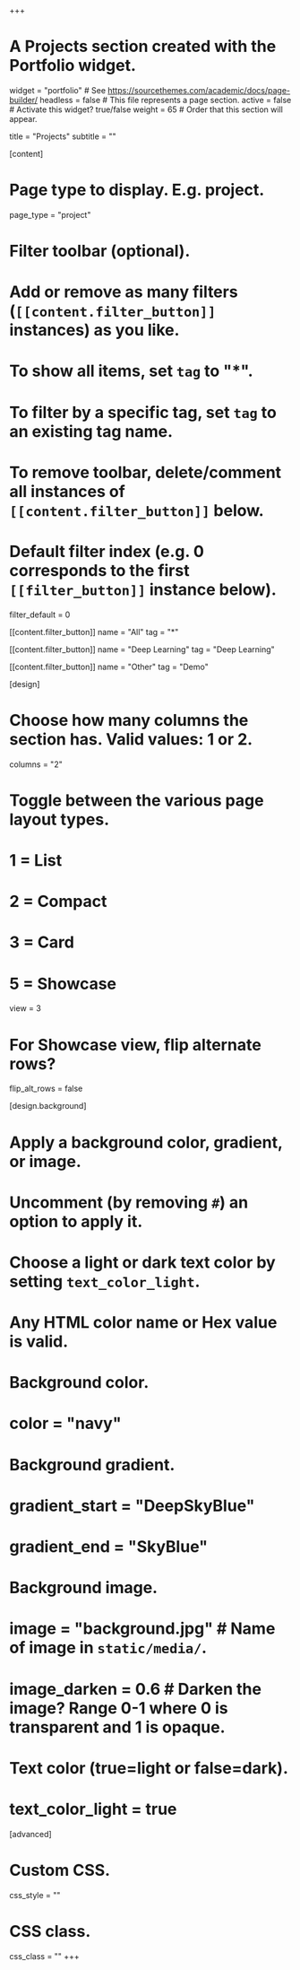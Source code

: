 +++

# A Projects section created with the Portfolio widget.

widget = "portfolio"  # See https://sourcethemes.com/academic/docs/page-builder/
headless = false  # This file represents a page section.
active = false  # Activate this widget? true/false
weight = 65  # Order that this section will appear.

title = "Projects"
subtitle = ""

[content]

# Page type to display. E.g. project.

page_type = "project"

# Filter toolbar (optional).

# Add or remove as many filters (`[[content.filter_button]]` instances) as you like.

# To show all items, set `tag` to "*".

# To filter by a specific tag, set `tag` to an existing tag name.

# To remove toolbar, delete/comment all instances of `[[content.filter_button]]` below.

# Default filter index (e.g. 0 corresponds to the first `[[filter_button]]` instance below).

filter_default = 0

[[content.filter_button]]
name = "All"
tag = "*"

[[content.filter_button]]
name = "Deep Learning"
tag = "Deep Learning"

[[content.filter_button]]
name = "Other"
tag = "Demo"

[design]

# Choose how many columns the section has. Valid values: 1 or 2.

columns = "2"

# Toggle between the various page layout types.

# 1 = List

# 2 = Compact

# 3 = Card

# 5 = Showcase

view = 3

# For Showcase view, flip alternate rows?

flip_alt_rows = false

[design.background]

# Apply a background color, gradient, or image.

# Uncomment (by removing `#`) an option to apply it.

# Choose a light or dark text color by setting `text_color_light`.

# Any HTML color name or Hex value is valid.

# Background color.

# color = "navy"

# Background gradient.

# gradient_start = "DeepSkyBlue"

# gradient_end = "SkyBlue"

# Background image.

# image = "background.jpg"  # Name of image in `static/media/`.

# image_darken = 0.6  # Darken the image? Range 0-1 where 0 is transparent and 1 is opaque.

# Text color (true=light or false=dark).

# text_color_light = true

[advanced]

# Custom CSS.

css_style = ""

# CSS class.

css_class = ""
+++
